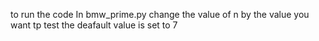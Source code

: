 
to run the code In bmw_prime.py change the value of n by the value you want tp test 
the deafault value is set to 7 
 
